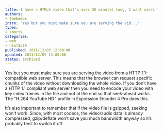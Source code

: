 ```yaml
---
title: I have a HTML5 video that’s over 30 minutes long, I want users to be able to skip to specific sections of the video without having to wait for the entire video to download, is it possible?
authors:
- thebeebs
intro: 'Yes but you must make sure you are serving the vid...'
types:
- shorts
categories:
- web
- html5at5
published: 2011/12/09 12:00:00
updated: 2011/12/09 13:00:00
status: archived
---
```


Yes but you must make sure you are serving the video from a HTTP 1.1-compatible web server. This means that the browser can request specific chunks of the video without downloading the whole video. If you don&rsquo;t have a HTTP 1.1 compliant web server then you need to encode your video with key index frames in the file and not at the end so that seek-ahead works. The "H.264 YouTube HD" profile in Expression Encoder 4 Pro does this.<p>It&rsquo;s also important to remember that if the video file is gzipped, seeking won't work. Since, with most codecs, the video/audio data is already compressed, gzip/deflate won't save you much bandwidth anyway so it&rsquo;s probably best to switch it off.
</p>